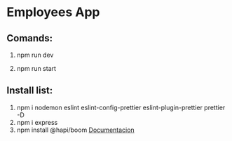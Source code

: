 # Employees App

## Comands:

1. npm run dev

2. npm run start


## Install list:

1. npm i nodemon eslint eslint-config-prettier eslint-plugin-prettier prettier -D
2. npm i express
3. npm install @hapi/boom [Documentacion](https://hapi.dev/module/boom/api/?v=9.1.4)
